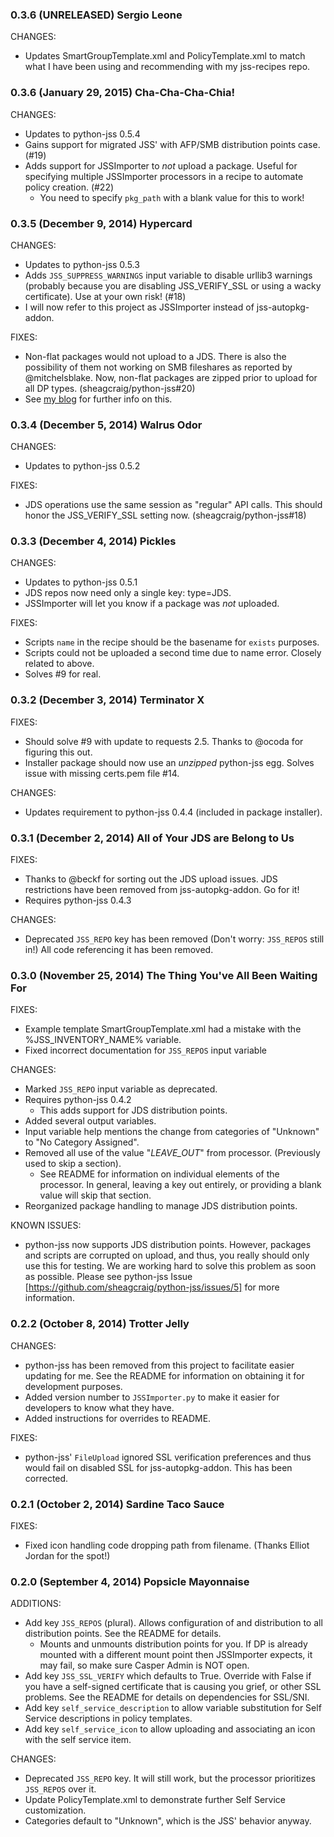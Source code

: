 ### 0.3.6 (UNRELEASED) Sergio Leone

CHANGES:

- Updates SmartGroupTemplate.xml and PolicyTemplate.xml to match what I have been using and recommending with my jss-recipes repo.

### 0.3.6 (January 29, 2015) Cha-Cha-Cha-Chia!

CHANGES:

- Updates to python-jss 0.5.4
- Gains support for migrated JSS' with AFP/SMB distribution points case. (#19)
- Adds support for JSSImporter to *not* upload a package. Useful for specifying multiple JSSImporter processors in a recipe to automate policy creation. (#22)
	- You need to specify ```pkg_path``` with a blank value for this to work!

### 0.3.5 (December 9, 2014) Hypercard

CHANGES:

- Updates to python-jss 0.5.3
- Adds ```JSS_SUPPRESS_WARNINGS``` input variable to disable urllib3 warnings (probably because you are disabling JSS_VERIFY_SSL or using a wacky certificate). Use at your own risk! (#18)
- I will now refer to this project as JSSImporter instead of jss-autopkg-addon.

FIXES:

- Non-flat packages would not upload to a JDS. There is also the possibility of them not working on SMB fileshares as reported by @mitchelsblake. Now, non-flat packages are zipped prior to upload for all DP types. (sheagcraig/python-jss#20)
- See [my blog](http://labs.da.org/wordpress/sheagcraig/2014/12/09/zipping-non-flat-packages-for-casper/) for further info on this.

### 0.3.4 (December 5, 2014) Walrus Odor

CHANGES:

- Updates to python-jss 0.5.2

FIXES:

- JDS operations use the same session as "regular" API calls. This should honor the JSS_VERIFY_SSL setting now. (sheagcraig/python-jss#18)

### 0.3.3 (December 4, 2014) Pickles

CHANGES:

- Updates to python-jss 0.5.1
- JDS repos now need only a single key: type=JDS.
- JSSImporter will let you know if a package was *not* uploaded.

FIXES:

- Scripts ```name``` in the recipe should be the basename for ```exists``` purposes.
- Scripts could not be uploaded a second time due to name error. Closely related to above.
- Solves #9 for real.

### 0.3.2 (December 3, 2014) Terminator X

FIXES:

- Should solve #9 with update to requests 2.5. Thanks to @ocoda for figuring this out.
- Installer package should now use an _unzipped_ python-jss egg. Solves issue with missing certs.pem file #14.

CHANGES:

- Updates requirement to python-jss 0.4.4 (included in package installer).

### 0.3.1 (December 2, 2014) All of Your JDS are Belong to Us

FIXES:

- Thanks to @beckf for sorting out the JDS upload issues. JDS restrictions have been removed from jss-autopkg-addon. Go for it!
- Requires python-jss 0.4.3

CHANGES:

- Deprecated ```JSS_REPO``` key has been removed (Don't worry: ```JSS_REPOS``` still in!) All code referencing it has been removed.

### 0.3.0 (November 25, 2014) The Thing You've All Been Waiting For

FIXES:

- Example template SmartGroupTemplate.xml had a mistake with the %JSS_INVENTORY_NAME% variable.
- Fixed incorrect documentation for ```JSS_REPOS``` input variable

CHANGES:

- Marked ```JSS_REPO``` input variable as deprecated.
- Requires python-jss 0.4.2
	- This adds support for JDS distribution points.
- Added several output variables.
- Input variable help mentions the change from categories of "Unknown" to "No Category Assigned".
- Removed all use of the value "*LEAVE_OUT*" from processor. (Previously used to skip a section).
	- See README for information on individual elements of the processor. In general, leaving a key out entirely, or providing a blank value will skip that section.
- Reorganized package handling to manage JDS distribution points.

KNOWN ISSUES:

- python-jss now supports JDS distribution points. However, packages and scripts are corrupted on upload, and thus, you really should only use this for testing. We are working hard to solve this problem as soon as possible. Please see python-jss Issue [https://github.com/sheagcraig/python-jss/issues/5] for more information.

### 0.2.2 (October 8, 2014) Trotter Jelly

CHANGES:

- python-jss has been removed from this project to facilitate easier updating for me. See the README for information on obtaining it for development purposes.
- Added version number to ```JSSImporter.py``` to make it easier for developers to know what they have.
- Added instructions for overrides to README.

FIXES:

- python-jss' ```FileUpload``` ignored SSL verification preferences and thus would fail on disabled SSL for jss-autopkg-addon. This has been corrected.

### 0.2.1 (October 2, 2014) Sardine Taco Sauce

FIXES:

- Fixed icon handling code dropping path from filename. (Thanks Elliot Jordan for the spot!)

### 0.2.0 (September 4, 2014) Popsicle Mayonnaise

ADDITIONS:

- Add key ```JSS_REPOS``` (plural). Allows configuration of and distribution to all distribution points. See the README for details.
	- Mounts and unmounts distribution points for you. If DP is already mounted with a different mount point then JSSImporter expects, it may fail, so make sure Casper Admin is NOT open.
- Add key ```JSS_SSL_VERIFY``` which defaults to True. Override with False if you have a self-signed certificate that is causing you grief, or other SSL problems. See the README for details on dependencies for SSL/SNI.
- Add key ```self_service_description``` to allow variable substitution for Self Service descriptions in policy templates.
- Add key ```self_service_icon``` to allow uploading and associating an icon with the self service item.

CHANGES:

- Deprecated ```JSS_REPO``` key. It will still work, but the processor prioritizes ```JSS_REPOS``` over it.
- Update PolicyTemplate.xml to demonstrate further Self Service customization.
- Categories default to "Unknown", which is the JSS' behavior anyway.
